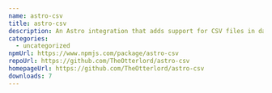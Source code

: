 ```yaml
---
name: astro-csv
title: astro-csv
description: An Astro integration that adds support for CSV files in data collections
categories:
  - uncategorized
npmUrl: https://www.npmjs.com/package/astro-csv
repoUrl: https://github.com/TheOtterlord/astro-csv
homepageUrl: https://github.com/TheOtterlord/astro-csv
downloads: 7
---
```

